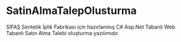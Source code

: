 # SatinAlmaTalepOlusturma
SİFAŞ Sentetik İplik Fabrikası için hazırlanmış C# Asp.Net Tabanlı Web Tabanlı Satın Alma Talebi oluşturma yazılımıdır.
